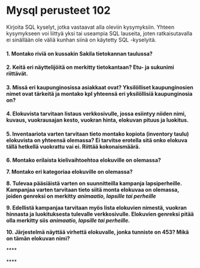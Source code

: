 # Mysql perusteet 102

Kirjoita SQL kyselyt, jotka vastaavat alla oleviin kysymyksiin. Yhteen kysymykseen voi liittyä yksi tai useampia SQL lauseita, joten ratkaisutavalla ei sinällään ole väliä kunhan siinä on käytetty SQL -kyselyitä.

#### 1. Montako riviä on kussakin Sakila tietokannan taulussa?

#### 2. Keitä eri näyttelijöitä on merkitty tietokantaan? Etu- ja sukunimi riittävät.

#### 3. Missä eri kaupunginosissa asiakkaat ovat? Yksilölliset kaupunginosien nimet ovat tärkeitä ja montako kpl yhteensä eri yksilöllisiä kaupunginosia on? 

#### 4. Elokuvista tarvitaan listaus verkkosivulle, jossa esiintyy niiden nimi, kuvaus, vuokrausajan kesto, vuokran hinta, elokuvan pituus ja luokitus.

#### **5. Inventaariota varten tarvitaan tieto montako kopiota \(inventory taulu\) elokuvista on yhteensä olemassa? Ei tarvitse erotella sitä onko elokuva tällä hetkellä vuokrattu vai ei. Riittää kokonaismäärä.**

**6. Montako erilaista kielivaihtoehtoa elokuville on olemassa?**

**7. Montako eri kategoriaa elokuville on olemassa?**

**8. Tulevaa pääsiäistä varten on suunnitteilla kampanja lapsiperheille. Kampanjaa varten tarvitaan tieto siitä monta elokuvaa on olemassa, joiden genreksi on merkitty** _**animaatio, lapsille tai perheille**_

**9. Edellistä kampanjaa tarvitaan myös lista elokuvien nimestä, vuokran hinnasta ja luokituksesta tulevalle verkkosivulle. Elokuvien genreksi pitää olla merkitty siis** _**animaatio, lapsille tai perheille.**_

**10. Järjestelmä näyttää virhettä elokuvalle, jonka tunniste on 453? Mikä on tämän elokuvan nimi?**

\*\*\*\*

\*\*\*\*

